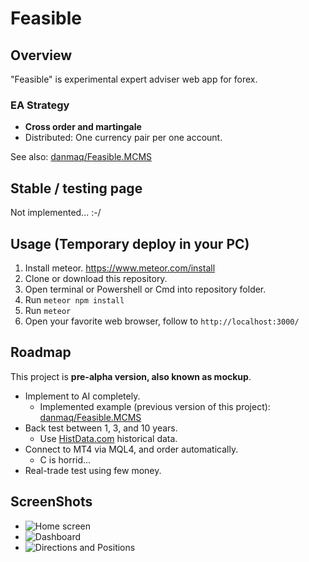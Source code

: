 # Feasible

## Overview

"Feasible" is experimental expert adviser web app for forex.

### EA Strategy

* __Cross order and martingale__
* Distributed: One currency pair per one account.

See also: [danmaq/Feasible.MCMS](https://github.com/danmaq/Feasible.MCMS)

## Stable / testing page

Not implemented... :-/

## Usage (Temporary deploy in your PC)

1. Install meteor. https://www.meteor.com/install
2. Clone or download this repository.
3. Open terminal or Powershell or Cmd into repository folder.
4. Run `meteor npm install`
5. Run `meteor`
6. Open your favorite web browser, follow to `http://localhost:3000/`

## Roadmap

This project is __pre-alpha version, also known as mockup__.

* Implement to AI completely.
    * Implemented example (previous version of this project): [danmaq/Feasible.MCMS](https://github.com/danmaq/Feasible.MCMS)
* Back test between 1, 3, and 10 years.
    * Use [HistData.com](http://www.histdata.com/download-free-forex-data/) historical data.
* Connect to MT4 via MQL4, and order automatically.
    * C is horrid...
* Real-trade test using few money.

## ScreenShots

* ![Home screen](https://media.githubusercontent.com/media/danmaq/Feasible/gh-pages/images/Feasible_ss01.png)
* ![Dashboard](https://media.githubusercontent.com/media/danmaq/Feasible/gh-pages/images/Feasible_ss02.png)
* ![Directions and Positions](https://media.githubusercontent.com/media/danmaq/Feasible/gh-pages/images/Feasible_ss03.png)
